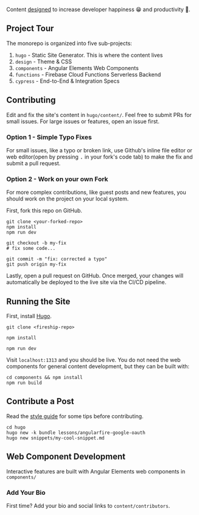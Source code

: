 Content [designed](https://fireship.io/mission/) to increase developer happiness 😁 and productivity 🚀.

## Project Tour

The monorepo is organized into five sub-projects: 

1. `hugo` - Static Site Generator. This is where the content lives
2. `design` - Theme & CSS
3. `components` - Angular Elements Web Components
4. `functions` - Firebase Cloud Functions Serverless Backend
5. `cypress` - End-to-End & Integration Specs



## Contributing

Edit and fix the site's content in `hugo/content/`. Feel free to submit PRs for small issues. For large issues or features, open an issue first. 

### Option 1 - Simple Typo Fixes

For small issues, like a typo or broken link, use Github's inline file editor or web editor(open by pressing <kbd>.</kbd> in your fork's code tab) to make the fix and submit a pull request. 

### Option 2 - Work on your own Fork

For more complex contributions, like guest posts and new features, you should work on the project on your local system. 

First, fork this repo on GitHub.

```shell
git clone <your-forked-repo>
npm install
npm run dev

git checkout -b my-fix
# fix some code...

git commit -m "fix: corrected a typo"
git push origin my-fix
```

Lastly, open a pull request on GitHub. Once merged, your changes will automatically be deployed to the live site via the CI/CD pipeline. 

## Running the Site


First, install [Hugo](https://gohugo.io/getting-started/installing/).

```shell
git clone <fireship-repo>

npm install

npm run dev
```

Visit `localhost:1313` and you should be live. You do not need the web components for general content development, but they can be built with:

```shell
cd components && npm install
npm run build
```


## Contribute a Post

Read the [style guide](https://fireship.io/style-guide/) for some tips before contributing. 

```shell
cd hugo
hugo new -k bundle lessons/angularfire-google-oauth
hugo new snippets/my-cool-snippet.md
```

## Web Component Development

Interactive features are built with Angular Elements web components in `components/`


### Add Your Bio

First time? Add your bio and social links to `content/contributors`. 
